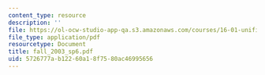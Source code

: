 ```yaml
---
content_type: resource
description: ''
file: https://ol-ocw-studio-app-qa.s3.amazonaws.com/courses/16-01-unified-engineering-i-ii-iii-iv-fall-2005-spring-2006/5726777ab12260a18f7580ac46995656_fall_2003_sp6.pdf
file_type: application/pdf
resourcetype: Document
title: fall_2003_sp6.pdf
uid: 5726777a-b122-60a1-8f75-80ac46995656
---
```

